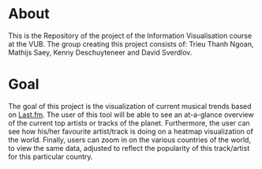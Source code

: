 # About

This is the Repository of the project of the Information Visualisation course at the VUB. The group creating this project consists of: Trieu Thanh Ngoan, Mathijs Saey, Kenny Deschuyteneer and David Sverdlov.

# Goal

The goal of this project is the visualization of current musical trends based on [Last.fm](http://www.last.fm/). The user of this tool will be able to see an at-a-glance overview of the current top artists or tracks of the planet. Furthermore, the user can see how his/her favourite artist/track is doing on a heatmap visualization of the world. Finally, users can zoom in on the various countries of the world, to view the same data, adjusted to reflect the popularity of this track/artist for this particular country.
